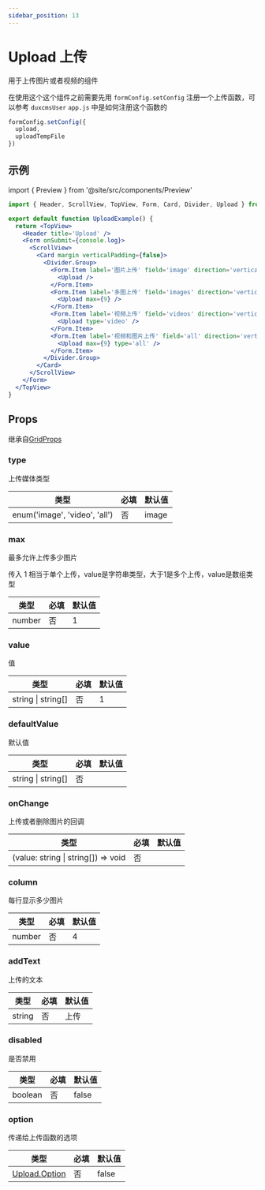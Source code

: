 ```yaml
---
sidebar_position: 13
---
```


# Upload 上传

用于上传图片或者视频的组件

在使用这个这个组件之前需要先用 `formConfig.setConfig` 注册一个上传函数，可以参考 `duxcmsUser` `app.js` 中是如何注册这个函数的

```js
formConfig.setConfig({
  upload,
  uploadTempFile
})
```

## 示例

import { Preview } from '@site/src/components/Preview'

<Preview name='Upload' />

```jsx
import { Header, ScrollView, TopView, Form, Card, Divider, Upload } from '@/duxuiExample'

export default function UploadExample() {
  return <TopView>
    <Header title='Upload' />
    <Form onSubmit={console.log}>
      <ScrollView>
        <Card margin verticalPadding={false}>
          <Divider.Group>
            <Form.Item label='图片上传' field='image' direction='vertical' >
              <Upload />
            </Form.Item>
            <Form.Item label='多图上传' field='images' direction='vertical' >
              <Upload max={9} />
            </Form.Item>
            <Form.Item label='视频上传' field='videos' direction='vertical' >
              <Upload type='video' />
            </Form.Item>
            <Form.Item label='视频和图片上传' field='all' direction='vertical' >
              <Upload max={9} type='all' />
            </Form.Item>
          </Divider.Group>
        </Card>
      </ScrollView>
    </Form>
  </TopView>
}
```

## Props

继承自[GridProps](../layout/Grid#props)

### type

上传媒体类型

| 类型 | 必填 | 默认值 |
| ---- | -------- | ------- |
| enum('image', 'video', 'all') | 否 | image |

### max

最多允许上传多少图片

传入 1 相当于单个上传，value是字符串类型，大于1是多个上传，value是数组类型

| 类型 | 必填 | 默认值 |
| ---- | -------- | ------- |
| number | 否 | 1 |

### value

值

| 类型 | 必填 | 默认值 |
| ---- | -------- | ------- |
| string \| string[] | 否 | 1 |

### defaultValue

默认值

| 类型 | 必填 | 默认值 |
| ---- | -------- | ------- |
| string \| string[] | 否 |  |

### onChange

上传或者删除图片的回调

| 类型 | 必填 | 默认值 |
| ---- | -------- | ------- |
| (value: string \| string[]) => void | 否 |  |

### column

每行显示多少图片

| 类型 | 必填 | 默认值 |
| ---- | -------- | ------- |
| number | 否 | 4 |

### addText

上传的文本

| 类型 | 必填 | 默认值 |
| ---- | -------- | ------- |
| string | 否 | 上传 |

### disabled

是否禁用

| 类型 | 必填 | 默认值 |
| ---- | -------- | ------- |
| boolean | 否 | false |

### option

传递给上传函数的选项

| 类型 | 必填 | 默认值 |
| ---- | -------- | ------- |
| [Upload.Option](/docs/duxapp/utils/net#uploadoption) | 否 | false |